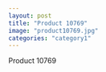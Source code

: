 ```yaml
---
layout: post
title: "Product 10769"
image: "product10769.jpg"
categories: "category1"
---
```

Product 10769
